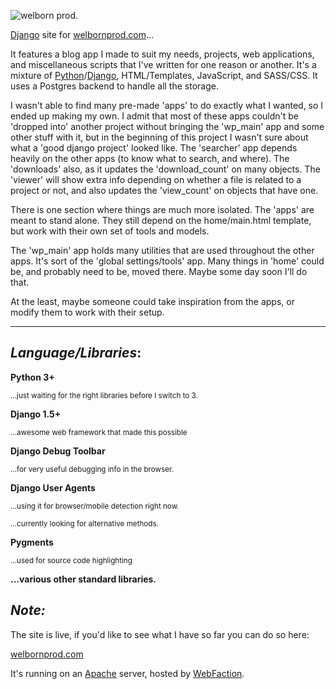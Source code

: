 ![welborn prod.](http://welbornprod.com/static/images/welbornprod-logo.png)

[Django] site for [welbornprod.com]...


It features a blog app I made to suit my needs, projects, web applications,
and miscellaneous scripts that I've written for one reason or another.
It's a mixture of [Python]/[Django], HTML/Templates, JavaScript, and SASS/CSS.
It uses a Postgres backend to handle all the storage.


I wasn't able to find many pre-made 'apps' to do exactly what I wanted,
so I ended up making my own. I admit that most of these apps couldn't be
'dropped into' another project without bringing the 'wp_main' app and some
other stuff with it, but in the beginning of this project I wasn't sure about
what a 'good django project' looked like. The 'searcher' app depends heavily on
the other apps (to know what to search, and where). The 'downloads' also, as it
updates the 'download_count' on many objects. The 'viewer' will show extra info
depending on whether a file is related to a project or not, and also updates
the 'view_count' on objects that have one.


There is one section where things are much more isolated. The 'apps' are meant
to stand alone. They still depend on the home/main.html template,
but work with their own set of tools and models.


The 'wp_main' app holds many utilities that are used throughout the other apps.
It's sort of the 'global settings/tools' app. Many things in 'home' could be,
and probably need to be, moved there. Maybe some day soon I'll do that.


At the least, maybe someone could take inspiration from the apps, or modify them
to work with their setup.


------------------

_*Language/Libraries*_:
-----------------------

**Python 3+**

  <small>...just waiting for the right libraries before I switch to 3.</small>

**Django 1.5+**

  <small>...awesome web framework that made this possible</small>

**Django Debug Toolbar**

  <small>...for very useful debugging info in the browser.</small>

**Django User Agents**

  <small>...using it for browser/mobile detection right now. </small>

  <small>...currently looking for alternative methods.</small>

**Pygments**

  <small>...used for source code highlighting</small>


**...various other standard libraries.**



_*Note:*_
---------
The site is live, if you'd like to see what I have so far you can do so here:

[welbornprod.com]

It's running on an [Apache] server, hosted by [WebFaction].


   [welbornprod.com]: http://welbornprod.com "welbornprod.com"
   [welbornprod.info]: http://welbornprod.info "welbornprod.info"
   [Django]: http://djangoproject.com
   [Apache]: http://httpd.apache.org
   [Python]: http://python.org
   [WebFaction]: http://webfaction.com
